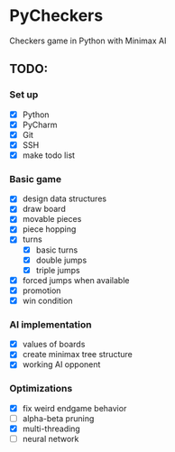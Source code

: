 # PyCheckers
Checkers game in Python with Minimax AI

## TODO:
### Set up
- [x] Python
- [x] PyCharm
- [x] Git
- [x] SSH
- [x] make todo list

### Basic game
- [x] design data structures
- [x] draw board
- [x] movable pieces
- [x] piece hopping
- [x] turns
    - [x] basic turns
    - [x] double jumps
    - [x] triple jumps
- [x] forced jumps when available
- [x] promotion
- [x] win condition

### AI implementation
- [x] values of boards
- [x] create minimax tree structure
- [x] working AI opponent

### Optimizations
- [x] fix weird endgame behavior
- [ ] alpha-beta pruning
- [x] multi-threading
- [ ] neural network